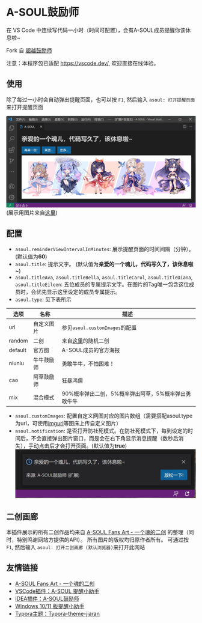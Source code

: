 # A-SOUL鼓励师

在 VS Code 中连续写代码一小时（时间可配置），会有A-SOUL成员提醒你该休息啦~

Fork 自 [超越鼓励师](https://github.com/formulahendry/vscode-ycy)

注意：本程序包已适配 https://vscode.dev/, 欢迎直接在线体验。

## 使用

除了每过一小时会自动弹出提醒页面，也可以按 `F1`, 然后输入 `asoul: 打开提醒页面`来打开提醒页面

![usage](images/usage.jpg)
(展示用图片来自[这里](https://t.bilibili.com/580623627884440502))

## 配置

* `asoul.reminderViewIntervalInMinutes`: 展示提醒页面的时间间隔（分钟）。(默认值为**60**)
* `asoul.title`: 提示文字。 (默认值为**亲爱的一个魂儿，代码写久了，该休息啦~**)
* `asoul.titleAva`, `asoul.titleBella`, `asoul.titleCarol`, `asoul.titleDiana`, `asoul.titleEileen`: 五位成员的专属提示文字。在图片的Tag唯一包含这位成员时，会优先显示这里设定的成员专属提示。
* `asoul.type`: 见下表所示

| 选项 | 名称 | 描述 |
| -- | -- | -- |
| url | 自定义图片 | 参见`asoul.customImages`的配置 |
| random | 二创 | 来自[这里](https://asoul.cloud/pic)的随机二创 |
| default | 官方图 | A-SOUL成员的官方海报 |
| niuniu | 牛牛鼓励师 | 勇敢牛牛，不怕困难！ |
| cao | 阿草鼓励师 | 狂暴鸿儒 |
| mix | 混合模式 | 90%概率弹出二创，5%概率弹出阿草，5%概率弹出勇敢牛牛|

* `asoul.customImages`: 配置自定义网图对应的图片数组（需要搭配asoul.type为url，可使用[imgurl](https://imgurl.org/)等图床上传自定义图片）
* `asoul.notification`: 是否打开防社死模式。在防社死模式下，每到设定的时间后，不会直接弹出图片窗口，而是会在右下角显示消息提醒（数秒后消失），手动点击后才会打开页面。(默认值为**true**)
![usage](images/notification.jpg)

## 二创画廊

本插件展示的所有二创作品均来自 [A-SOUL Fans Art - 一个魂的二创](https://asoul.cloud/pic) 的整理（同时，特别鸣谢网站方提供的API）。
所有图片的版权均归原作者所有。
可通过按 `F1`, 然后输入 `asoul: 打开二创画廊 (默认浏览器)`来打开此网站

## 友情链接

- [A-SOUL Fans Art - 一个魂的二创](https://asoul.cloud/pic)
- [VSCode插件：A-SOUL 提醒小助手](https://marketplace.visualstudio.com/items?itemName=JiangYan.asoul-notifications&ssr=false#overview)
- [IDEA插件：A-SOUL鼓励师](https://github.com/cnsky1103/A-SOUL-Reminder)
- [Windows 10/11 版提醒小助手](https://github.com/skykeyjoker/A-Soul-Notification)
- [Typora主题：Typora-theme-jiaran](https://github.com/q19980722/Typora-theme-jiaran)
